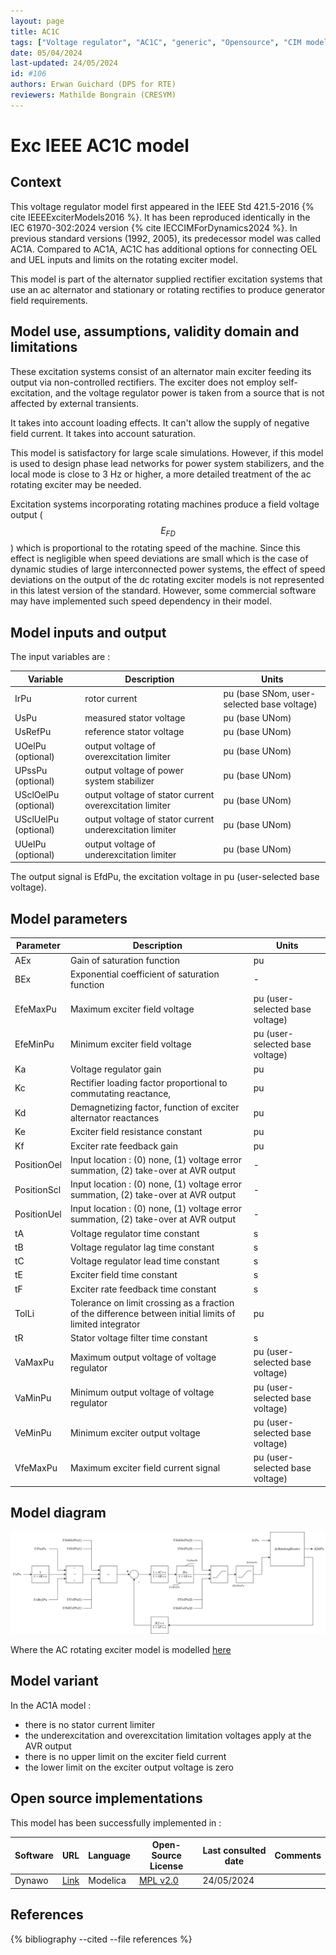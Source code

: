 ```yaml
---
layout: page
title: AC1C
tags: ["Voltage regulator", "AC1C", "generic", "Opensource", "CIM model", "RMS", "phasor", "MRL4", "Single phase", "ExcIEEEAC1C", "IEEE", "dynawo", "#106"]
date: 05/04/2024
last-updated: 24/05/2024
id: #106
authors: Erwan Guichard (DPS for RTE)
reviewers: Mathilde Bongrain (CRESYM)
---
```

# Exc IEEE AC1C model

## Context

This voltage regulator model first appeared in the IEEE Std 421.5-2016 {% cite IEEEExciterModels2016 %}. It has been reproduced identically in the IEC 61970-302:2024 version {% cite IECCIMForDynamics2024 %}.
In previous standard versions (1992, 2005), its predecessor model was called AC1A. Compared to AC1A, AC1C has additional options for connecting OEL and UEL inputs and limits on the rotating exciter model.

This model is part of the alternator supplied rectifier excitation systems that use an ac alternator and stationary or rotating rectifies to produce generator field requirements.

## Model use, assumptions, validity domain and limitations

These excitation systems consist of an alternator main exciter feeding its output via non-controlled rectifiers. The exciter does not employ self-excitation, and the voltage regulator power is taken from a source that is not affected by external transients.

It takes into account loading effects. It can't allow the supply of negative field current. It takes into account saturation.

This model is satisfactory for large scale simulations. However, if this model is used to design phase lead networks for power system stabilizers, and the local mode is close to 3 Hz or higher, a more detailed treatment of the ac rotating exciter may be needed.

Excitation systems incorporating rotating machines produce a field voltage output ($$E_{FD}$$) which is proportional to the rotating speed of the machine. Since this effect is negligible when speed deviations are small which is the case of dynamic studies of large interconnected power systems, the effect of speed deviations on the output of the dc rotating exciter models is not represented in this latest version of the standard. However, some commercial software may have implemented such speed dependency in their model.

## Model inputs and output

The input variables are :

| Variable | Description | Units |
|-----------|--------------| ------|
| IrPu | rotor current | pu (base SNom, user-selected base voltage) |
| UsPu | measured stator voltage | pu (base UNom) |
| UsRefPu | reference stator voltage | pu (base UNom)|
| UOelPu (optional) | output voltage of overexcitation limiter | pu (base UNom)|
| UPssPu (optional) | output voltage of power system stabilizer | pu (base UNom)|
| USclOelPu (optional) | output voltage of stator current overexcitation limiter | pu (base UNom)|
| USclUelPu (optional) | output voltage of stator current underexcitation limiter | pu (base UNom)|
| UUelPu (optional) | output voltage of underexcitation limiter | pu (base UNom)|

The output signal is EfdPu, the excitation voltage in pu (user-selected base voltage).

## Model parameters

| Parameter | Description | Units |
|-----------|--------------| ------|
| AEx | Gain of saturation function | pu|
| BEx | Exponential coefficient of saturation function| -|
| EfeMaxPu | Maximum exciter field voltage | pu (user-selected base voltage)|
| EfeMinPu | Minimum exciter field voltage | pu (user-selected base voltage)|
| Ka | Voltage regulator gain | pu|
| Kc | Rectifier loading factor proportional to commutating reactance, | pu|
| Kd | Demagnetizing factor, function of exciter alternator reactances | pu|
| Ke | Exciter field resistance constant | pu|
| Kf | Exciter rate feedback gain | pu|
| PositionOel | Input location : (0) none, (1) voltage error summation, (2) take-over at AVR output |-|
| PositionScl | Input location : (0) none, (1) voltage error summation, (2) take-over at AVR output |-|
| PositionUel | Input location : (0) none, (1) voltage error summation, (2) take-over at AVR output |-|
| tA | Voltage regulator time constant | s|
| tB | Voltage regulator lag time constant | s|
| tC | Voltage regulator lead time constant | s|
| tE | Exciter field time constant | s|
| tF | Exciter rate feedback time constant | s|
| TolLi | Tolerance on limit crossing as a fraction of the difference between initial limits of limited integrator | pu|
| tR | Stator voltage filter time constant | s|
| VaMaxPu | Maximum output voltage of voltage regulator | pu (user-selected base voltage)|
| VaMinPu | Minimum output voltage of voltage regulator | pu (user-selected base voltage)|
| VeMinPu | Minimum exciter output voltage | pu (user-selected base voltage)|
| VfeMaxPu | Maximum exciter field current signal | pu (user-selected base voltage)|

## Model diagram

![AC1C](AC1C.drawio.svg)

Where the AC rotating exciter model is modelled [here](../AcRotatingExciter/)

## Model variant

In the AC1A model :

- there is no stator current limiter
- the underexcitation and overexcitation limitation voltages apply at the AVR output
- there is no upper limit on the exciter field current
- the lower limit on the exciter output voltage is zero

## Open source implementations

This model has been successfully implemented in :

| Software      | URL | Language | Open-Source License | Last consulted date | Comments |
| ------------- | --- | -------- | ------------------- | ------------------- | -------- |
| Dynawo | [Link](https://github.com/dynawo/dynawo) | Modelica | [MPL v2.0](https://www.mozilla.org/en-US/MPL/2.0/)  | 24/05/2024 |  |

## References

{% bibliography --cited --file references  %}
